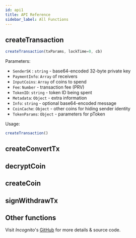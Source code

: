 ```yaml
---
id: api1
title: API Reference
sidebar_label: All Functions
---
```



## createTransaction

```js
createTransaction(txParams, lockTime=0, cb)
```
Parameters:

- `SenderSK` : `string` - base64-encoded 32-byte private key
- `PaymentInfo`: `Array` of receivers
- `InputCoins`: `Array` of coins to spend
- `Fee`: `Number` - transaction fee (PRV)
- `TokenID`: `string` - token ID being spent
- `Metadata`: `Object` - extra information
- `Info`: `string` - optional base64-encoded message
- `CoinCache`: `Object` - other coins for hiding sender identity
- `TokenParams`: `Object` - parameters for pToken

Usage:

```js
createTransaction()
```

## createConvertTx

## decryptCoin

## createCoin

## signWithdrawTx

## Other functions

Visit *Incognito*'s [GitHub](https://github.com/incognitochain/incognito-chain) for more details & source code.